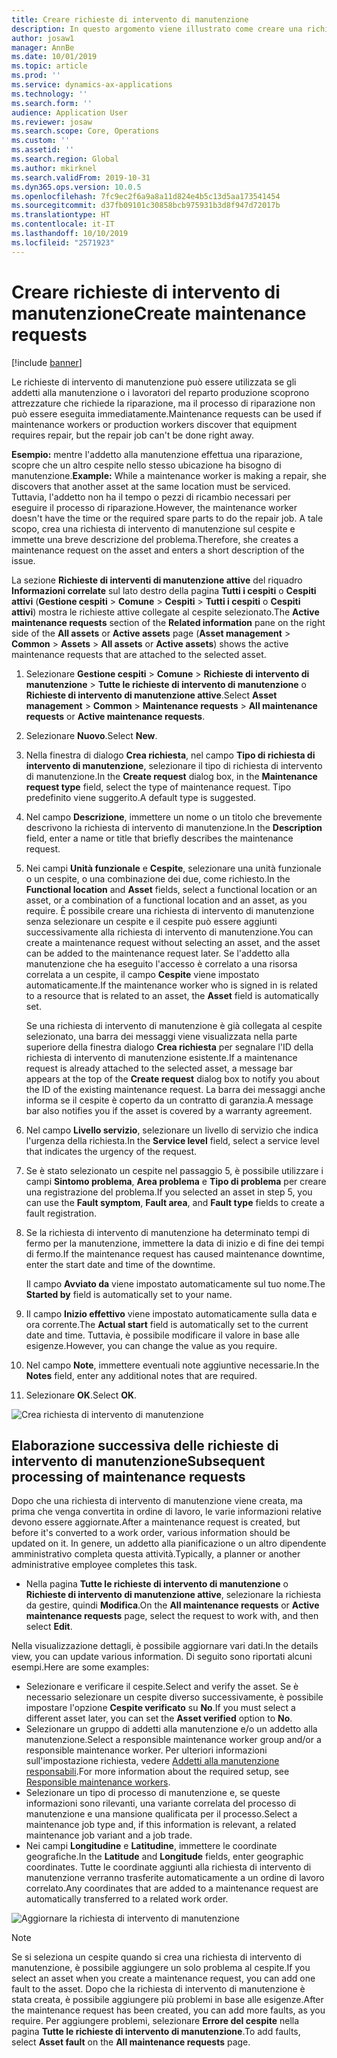 ```yaml
---
title: Creare richieste di intervento di manutenzione
description: In questo argomento viene illustrato come creare una richiesta di intervento di manutenzione in Gestione cespiti.
author: josaw1
manager: AnnBe
ms.date: 10/01/2019
ms.topic: article
ms.prod: ''
ms.service: dynamics-ax-applications
ms.technology: ''
ms.search.form: ''
audience: Application User
ms.reviewer: josaw
ms.search.scope: Core, Operations
ms.custom: ''
ms.assetid: ''
ms.search.region: Global
ms.author: mkirknel
ms.search.validFrom: 2019-10-31
ms.dyn365.ops.version: 10.0.5
ms.openlocfilehash: 7fc9ec2f6a9a8a11d824e4b5c13d5aa173541454
ms.sourcegitcommit: d37fb09101c30858bcb975931b3d8f947d72017b
ms.translationtype: HT
ms.contentlocale: it-IT
ms.lasthandoff: 10/10/2019
ms.locfileid: "2571923"
---
```

# <a name="create-maintenance-requests"></a><span data-ttu-id="bbd7a-103">Creare richieste di intervento di manutenzione</span><span class="sxs-lookup"><span data-stu-id="bbd7a-103">Create maintenance requests</span></span>

[!include [banner](../../includes/banner.md)]

 

<span data-ttu-id="bbd7a-104">Le richieste di intervento di manutenzione può essere utilizzata se gli addetti alla manutenzione o i lavoratori del reparto produzione scoprono attrezzature che richiede la riparazione, ma il processo di riparazione non può essere eseguita immediatamente.</span><span class="sxs-lookup"><span data-stu-id="bbd7a-104">Maintenance requests can be used if maintenance workers or production workers discover that equipment requires repair, but the repair job can't be done right away.</span></span>

<span data-ttu-id="bbd7a-105">**Esempio:** mentre l'addetto alla manutenzione effettua una riparazione, scopre che un altro cespite nello stesso ubicazione ha bisogno di manutenzione.</span><span class="sxs-lookup"><span data-stu-id="bbd7a-105">**Example:** While a maintenance worker is making a repair, she discovers that another asset at the same location must be serviced.</span></span> <span data-ttu-id="bbd7a-106">Tuttavia, l'addetto non ha il tempo o pezzi di ricambio necessari per eseguire il processo di riparazione.</span><span class="sxs-lookup"><span data-stu-id="bbd7a-106">However, the maintenance worker doesn't have the time or the required spare parts to do the repair job.</span></span> <span data-ttu-id="bbd7a-107">A tale scopo, crea una richiesta di intervento di manutenzione sul cespite e immette una breve descrizione del problema.</span><span class="sxs-lookup"><span data-stu-id="bbd7a-107">Therefore, she creates a maintenance request on the asset and enters a short description of the issue.</span></span>

<span data-ttu-id="bbd7a-108">La sezione **Richieste di interventi di manutenzione attive** del riquadro **Informazioni correlate** sul lato destro della pagina **Tutti i cespiti** o **Cespiti attivi** (**Gestione cespiti** \> **Comune** \> **Cespiti** \> **Tutti i cespiti** o **Cespiti attivi**) mostra le richieste attive collegate al cespite selezionato.</span><span class="sxs-lookup"><span data-stu-id="bbd7a-108">The **Active maintenance requests** section of the **Related information** pane on the right side of the **All assets** or **Active assets** page (**Asset management** \> **Common** \> **Assets** \> **All assets** or **Active assets**) shows the active maintenance requests that are attached to the selected asset.</span></span>

1. <span data-ttu-id="bbd7a-109">Selezionare **Gestione cespiti** \> **Comune** \> **Richieste di intervento di manutenzione** \> **Tutte le richieste di intervento di manutenzione** o **Richieste di intervento di manutenzione attive**.</span><span class="sxs-lookup"><span data-stu-id="bbd7a-109">Select **Asset management** \> **Common** \> **Maintenance requests** \> **All maintenance requests** or **Active maintenance requests**.</span></span>
2. <span data-ttu-id="bbd7a-110">Selezionare **Nuovo**.</span><span class="sxs-lookup"><span data-stu-id="bbd7a-110">Select **New**.</span></span>
3. <span data-ttu-id="bbd7a-111">Nella finestra di dialogo **Crea richiesta**, nel campo **Tipo di richiesta di intervento di manutenzione**, selezionare il tipo di richiesta di intervento di manutenzione.</span><span class="sxs-lookup"><span data-stu-id="bbd7a-111">In the **Create request** dialog box, in the **Maintenance request type** field, select the type of maintenance request.</span></span> <span data-ttu-id="bbd7a-112">Tipo predefinito viene suggerito.</span><span class="sxs-lookup"><span data-stu-id="bbd7a-112">A default type is suggested.</span></span>
4. <span data-ttu-id="bbd7a-113">Nel campo **Descrizione**, immettere un nome o un titolo che brevemente descrivono la richiesta di intervento di manutenzione.</span><span class="sxs-lookup"><span data-stu-id="bbd7a-113">In the **Description** field, enter a name or title that briefly describes the maintenance request.</span></span>
5. <span data-ttu-id="bbd7a-114">Nei campi **Unità funzionale** e **Cespite**, selezionare una unità funzionale o un cespite, o una combinazione dei due, come richiesto.</span><span class="sxs-lookup"><span data-stu-id="bbd7a-114">In the **Functional location** and **Asset** fields, select a functional location or an asset, or a combination of a functional location and an asset, as you require.</span></span> <span data-ttu-id="bbd7a-115">È possibile creare una richiesta di intervento di manutenzione senza selezionare un cespite e il cespite può essere aggiunti successivamente alla richiesta di intervento di manutenzione.</span><span class="sxs-lookup"><span data-stu-id="bbd7a-115">You can create a maintenance request without selecting an asset, and the asset can be added to the maintenance request later.</span></span> <span data-ttu-id="bbd7a-116">Se l'addetto alla manutenzione che ha eseguito l'accesso è correlato a una risorsa correlata a un cespite, il campo **Cespite** viene impostato automaticamente.</span><span class="sxs-lookup"><span data-stu-id="bbd7a-116">If the maintenance worker who is signed in is related to a resource that is related to an asset, the **Asset** field is automatically set.</span></span>

    <span data-ttu-id="bbd7a-117">Se una richiesta di intervento di manutenzione è già collegata al cespite selezionato, una barra dei messaggi viene visualizzata nella parte superiore della finestra  dialogo **Crea richiesta** per segnalare l'ID della richiesta di intervento di manutenzione esistente.</span><span class="sxs-lookup"><span data-stu-id="bbd7a-117">If a maintenance request is already attached to the selected asset, a message bar appears at the top of the **Create request** dialog box to notify you about the ID of the existing maintenance request.</span></span> <span data-ttu-id="bbd7a-118">La barra dei messaggi anche informa se il cespite è coperto da un contratto di garanzia.</span><span class="sxs-lookup"><span data-stu-id="bbd7a-118">A message bar also notifies you if the asset is covered by a warranty agreement.</span></span>

6. <span data-ttu-id="bbd7a-119">Nel campo **Livello servizio**, selezionare un livello di servizio che indica l'urgenza della richiesta.</span><span class="sxs-lookup"><span data-stu-id="bbd7a-119">In the **Service level** field, select a service level that indicates the urgency of the request.</span></span>
7. <span data-ttu-id="bbd7a-120">Se è stato selezionato un cespite nel passaggio 5, è possibile utilizzare i campi **Sintomo problema**, **Area problema** e **Tipo di problema** per creare una registrazione del problema.</span><span class="sxs-lookup"><span data-stu-id="bbd7a-120">If you selected an asset in step 5, you can use the **Fault symptom**, **Fault area**, and **Fault type** fields to create a fault registration.</span></span>
8. <span data-ttu-id="bbd7a-121">Se la richiesta di intervento di manutenzione ha determinato tempi di fermo per la manutenzione, immettere la data di inizio e di fine dei tempi di fermo.</span><span class="sxs-lookup"><span data-stu-id="bbd7a-121">If the maintenance request has caused maintenance downtime, enter the start date and time of the downtime.</span></span>

    <span data-ttu-id="bbd7a-122">Il campo **Avviato da** viene impostato automaticamente sul tuo nome.</span><span class="sxs-lookup"><span data-stu-id="bbd7a-122">The **Started by** field is automatically set to your name.</span></span>

10. <span data-ttu-id="bbd7a-123">Il campo **Inizio effettivo** viene impostato automaticamente sulla data e ora corrente.</span><span class="sxs-lookup"><span data-stu-id="bbd7a-123">The **Actual start** field is automatically set to the current date and time.</span></span> <span data-ttu-id="bbd7a-124">Tuttavia, è possibile modificare il valore in base alle esigenze.</span><span class="sxs-lookup"><span data-stu-id="bbd7a-124">However, you can change the value as you require.</span></span>
11. <span data-ttu-id="bbd7a-125">Nel campo **Note**, immettere eventuali note aggiuntive necessarie.</span><span class="sxs-lookup"><span data-stu-id="bbd7a-125">In the **Notes** field, enter any additional notes that are required.</span></span>
12. <span data-ttu-id="bbd7a-126">Selezionare **OK**.</span><span class="sxs-lookup"><span data-stu-id="bbd7a-126">Select **OK**.</span></span>

![Crea richiesta di intervento di manutenzione](media/03-manage-maintenance-requests.png)

## <a name="subsequent-processing-of-maintenance-requests"></a><span data-ttu-id="bbd7a-128">Elaborazione successiva delle richieste di intervento di manutenzione</span><span class="sxs-lookup"><span data-stu-id="bbd7a-128">Subsequent processing of maintenance requests</span></span>

<span data-ttu-id="bbd7a-129">Dopo che una richiesta di intervento di manutenzione viene creata, ma prima che venga convertita in ordine di lavoro, le varie informazioni relative devono essere aggiornate.</span><span class="sxs-lookup"><span data-stu-id="bbd7a-129">After a maintenance request is created, but before it's converted to a work order, various information should be updated on it.</span></span> <span data-ttu-id="bbd7a-130">In genere, un addetto alla pianificazione o un altro dipendente amministrativo completa questa attività.</span><span class="sxs-lookup"><span data-stu-id="bbd7a-130">Typically, a planner or another administrative employee completes this task.</span></span>

- <span data-ttu-id="bbd7a-131">Nella pagina **Tutte le richieste di intervento di manutenzione** o **Richieste di intervento di manutenzione attive**, selezionare la richiesta da gestire, quindi **Modifica**.</span><span class="sxs-lookup"><span data-stu-id="bbd7a-131">On the **All maintenance requests** or **Active maintenance requests** page, select the request to work with, and then select **Edit**.</span></span>

<span data-ttu-id="bbd7a-132">Nella visualizzazione dettagli, è possibile aggiornare vari dati.</span><span class="sxs-lookup"><span data-stu-id="bbd7a-132">In the details view, you can update various information.</span></span> <span data-ttu-id="bbd7a-133">Di seguito sono riportati alcuni esempi.</span><span class="sxs-lookup"><span data-stu-id="bbd7a-133">Here are some examples:</span></span>

- <span data-ttu-id="bbd7a-134">Selezionare e verificare il cespite.</span><span class="sxs-lookup"><span data-stu-id="bbd7a-134">Select and verify the asset.</span></span> <span data-ttu-id="bbd7a-135">Se è necessario selezionare un cespite diverso successivamente, è possibile impostare l'opzione **Cespite verificato** su **No**.</span><span class="sxs-lookup"><span data-stu-id="bbd7a-135">If you must select a different asset later, you can set the **Asset verified** option to **No**.</span></span>
- <span data-ttu-id="bbd7a-136">Selezionare un gruppo di addetti alla manutenzione e/o un addetto alla manutenzione.</span><span class="sxs-lookup"><span data-stu-id="bbd7a-136">Select a responsible maintenance worker group and/or a responsible maintenance worker.</span></span> <span data-ttu-id="bbd7a-137">Per ulteriori informazioni sull'impostazione richiesta, vedere [Addetti alla manutenzione responsabili](../setup-for-maintenance-requests/responsible-workers.md).</span><span class="sxs-lookup"><span data-stu-id="bbd7a-137">For more information about the required setup, see [Responsible maintenance workers](../setup-for-maintenance-requests/responsible-workers.md).</span></span>
- <span data-ttu-id="bbd7a-138">Selezionare un tipo di processo di manutenzione e, se queste informazioni sono rilevanti, una variante correlata del processo di manutenzione e una mansione qualificata per il processo.</span><span class="sxs-lookup"><span data-stu-id="bbd7a-138">Select a maintenance job type and, if this information is relevant, a related maintenance job variant and a job trade.</span></span>
- <span data-ttu-id="bbd7a-139">Nei campi **Longitudine** e **Latitudine**, immettere le coordinate geografiche.</span><span class="sxs-lookup"><span data-stu-id="bbd7a-139">In the **Latitude** and **Longitude** fields, enter geographic coordinates.</span></span> <span data-ttu-id="bbd7a-140">Tutte le coordinate aggiunti alla richiesta di intervento di manutenzione verranno trasferite automaticamente a un ordine di lavoro correlato.</span><span class="sxs-lookup"><span data-stu-id="bbd7a-140">Any coordinates that are added to a maintenance request are automatically transferred to a related work order.</span></span> 

![Aggiornare la richiesta di intervento di manutenzione](media/04-manage-maintenance-requests.png)

> [!NOTE]
> <span data-ttu-id="bbd7a-142">Se si seleziona un cespite quando si crea una richiesta di intervento di manutenzione, è possibile aggiungere un solo problema al cespite.</span><span class="sxs-lookup"><span data-stu-id="bbd7a-142">If you select an asset when you create a maintenance request, you can add one fault to the asset.</span></span> <span data-ttu-id="bbd7a-143">Dopo che la richiesta di intervento di manutenzione è stata creata, è possibile aggiungere più problemi in base alle esigenze.</span><span class="sxs-lookup"><span data-stu-id="bbd7a-143">After the maintenance request has been created, you can add more faults, as you require.</span></span> <span data-ttu-id="bbd7a-144">Per aggiungere problemi, selezionare **Errore del cespite** nella pagina **Tutte le richieste di intervento di manutenzione**.</span><span class="sxs-lookup"><span data-stu-id="bbd7a-144">To add faults, select **Asset fault** on the **All maintenance requests** page.</span></span>
